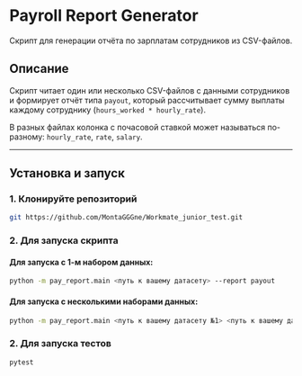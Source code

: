 # Payroll Report Generator

Скрипт для генерации отчёта по зарплатам сотрудников из CSV-файлов.

## Описание

Скрипт читает один или несколько CSV-файлов с данными сотрудников и формирует отчёт типа `payout`, который рассчитывает сумму выплаты каждому сотруднику (`hours_worked * hourly_rate`).

В разных файлах колонка с почасовой ставкой может называться по-разному: `hourly_rate`, `rate`, `salary`.

---

## Установка и запуск

### 1. Клонируйте репозиторий
```bash
git https://github.com/MontaGGGne/Workmate_junior_test.git
```

### 2. Для запуска скрипта
#### Для запуска с 1-м набором данных:
```bash
python -m pay_report.main <путь к вашему датасету> --report payout
```

#### Для запуска с несколькими наборами данных:
```bash
python -m pay_report.main <путь к вашему датасету №1> <путь к вашему датасету №2> <...> --report payout
```

### 2. Для запуска тестов
```bash
pytest
```